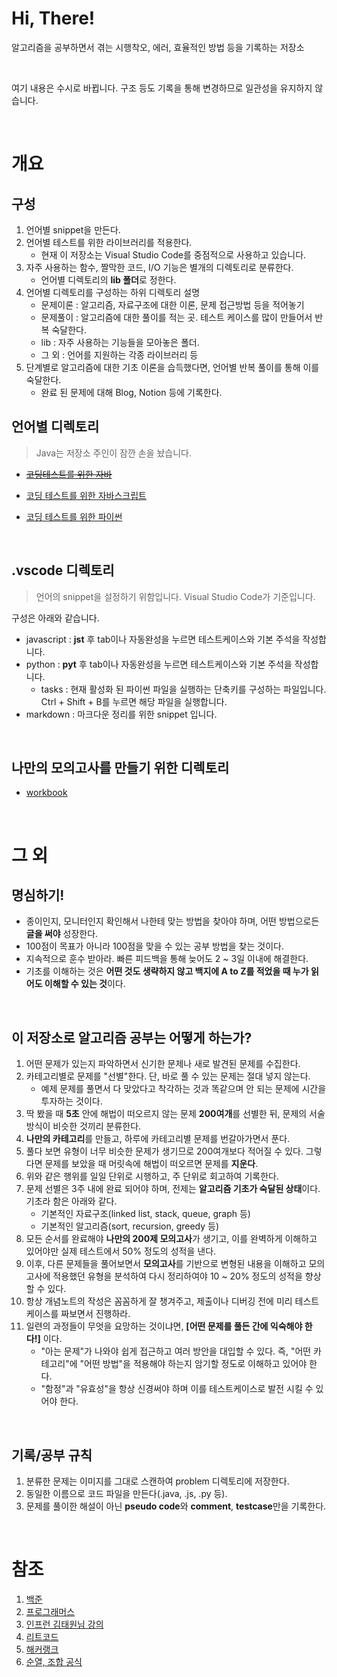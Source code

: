 # Hi, There!
알고리즘을 공부하면서 겪는 시행착오, 에러, 효율적인 방법 등을 기록하는 저장소

<br>

여기 내용은 수시로 바뀝니다. 구조 등도 기록을 통해 변경하므로 일관성을 유지하지 않습니다.

<br>

# 개요
## 구성
1. 언어별 snippet을 만든다.
2. 언어별 테스트를 위한 라이브러리를 적용한다.
    - 현재 이 저장소는 Visual Studio Code를 중점적으로 사용하고 있습니다.
3. 자주 사용하는 함수, 짤막한 코드, I/O 기능은 별개의 디렉토리로 분류한다.
    - 언어별 디렉토리의 **lib 폴더**로 정한다.
4. 언어별 디렉토리를 구성하는 하위 디렉토리 설명
    - 문제이론 : 알고리즘, 자료구조에 대한 이론, 문제 접근방법 등을 적어놓기
    - 문제풀이 : 알고리즘에 대한 풀이를 적는 곳. 테스트 케이스를 많이 만들어서 반복 숙달한다.
    - lib : 자주 사용하는 기능들을 모아놓은 폴더.
    - 그 외 : 언어를 지원하는 각종 라이브러리 등
5. 단계별로 알고리즘에 대한 기초 이론을 습득했다면, 언어별 반복 풀이를 통해 이를 숙달한다.
    - 완료 된 문제에 대해 Blog, Notion 등에 기록한다.

## 언어별 디렉토리
> Java는 저장소 주인이 잠깐 손을 놨습니다.
- ~~[코딩테스트를 위한 자바](https://github.com/InSeong-So/Algorithm/tree/master/java)~~

- [코딩 테스트를 위한 자바스크립트](https://github.com/InSeong-So/Algorithm/tree/master/javascript)

- [코딩 테스트를 위한 파이썬](https://github.com/InSeong-So/Algorithm/tree/master/python)

<br>

## .vscode 디렉토리
> 언어의 snippet을 설정하기 위함입니다. Visual Studio Code가 기준입니다.

구성은 아래와 같습니다.
- javascript : **jst** 후 tab이나 자동완성을 누르면 테스트케이스와 기본 주석을 작성합니다.
- python : **pyt** 후 tab이나 자동완성을 누르면 테스트케이스와 기본 주석을 작성합니다.
    - tasks : 현재 활성화 된 파이썬 파일을 실행하는 단축키를 구성하는 파일입니다. Ctrl + Shift + B를 누르면 해당 파일을 실행합니다.
- markdown : 마크다운 정리를 위한 snippet 입니다.

<br>

## 나만의 모의고사를 만들기 위한 디렉토리
- [workbook](https://github.com/InSeong-So/Algorithm/tree/master/workbook)

<br>

# 그 외
## 명심하기!
- 종이인지, 모니터인지 확인해서 나한테 맞는 방법을 찾아야 하며, 어떤 방법으로든 **글을 써야** 성장한다.
- 100점이 목표가 아니라 100점을 맞을 수 있는 공부 방법을 찾는 것이다.
- 지속적으로 훈수 받아라. 빠른 피드백을 통해 늦어도 2 ~ 3일 이내에 해결한다.
- 기초를 이해하는 것은 **어떤 것도 생략하지 않고 백지에 A to Z를 적었을 때 누가 읽어도 이해할 수 있는 것**이다.

<br>

## 이 저장소로 알고리즘 공부는 어떻게 하는가?
1. 어떤 문제가 있는지 파악하면서 신기한 문제나 새로 발견된 문제를 수집한다.
3. 카테고리별로 문제를 "선별"한다. 단, 바로 풀 수 있는 문제는 절대 넣지 않는다.
    - 예제 문제를 풀면서 다 맞았다고 착각하는 것과 똑같으며 안 되는 문제에 시간을 투자하는 것이다.
5. 딱 봤을 때 **5초** 안에 해법이 떠오르지 않는 문제 **200여개**를 선별한 뒤, 문제의 서술 방식이 비슷한 것끼리 분류한다.
6. **나만의 카테고리**를 만들고, 하루에 카테고리별 문제를 번갈아가면서 푼다.
7. 풀다 보면 유형이 너무 비슷한 문제가 생기므로 200여개보다 적어질 수 있다. 그렇다면 문제를 보았을 때 머릿속에 해법이 떠오르면 문제를 **지운다**.
8. 위와 같은 행위를 일일 단위로 시행하고, 주 단위로 회고하여 기록한다.
9. 문제 선별은 3주 내에 완료 되어야 하며, 전제는 **알고리즘 기초가 숙달된 상태**이다. 기초라 함은 아래와 같다.
    - 기본적인 자료구조(linked list, stack, queue, graph 등)
    - 기본적인 알고리즘(sort, recursion, greedy 등)
10. 모든 순서를 완료해야 **나만의 200제 모의고사**가 생기고, 이를 완벽하게 이해하고 있어야만 실제 테스트에서 50% 정도의 성적을 낸다.
11. 이후, 다른 문제들을 풀어보면서 **모의고사**를 기반으로 변형된 내용을 이해하고 모의고사에 적용했던 유형을 분석하여 다시 정리하여야 10 ~ 20% 정도의 성적을 향상할 수 있다.
12. 항상 개념노트의 작성은 꼼꼼하게 잘 챙겨주고, 제출이나 디버깅 전에 미리 테스트케이스를 짜보면서 진행하라.
13. 일련의 과정들이 무엇을 요망하는 것이냐면, **[어떤 문제를 풀든 간에 익숙해야 한다!]** 이다.
    - "아는 문제"가 나와야 쉽게 접근하고 여러 방안을 대입할 수 있다. 즉, "어떤 카테고리"에 "어떤 방법"을 적용해야 하는지 암기할 정도로 이해하고 있어야 한다.
    - "함정"과 "유효성"을 항상 신경써야 하며 이를 테스트케이스로 발전 시킬 수 있어야 한다.

<br>

## 기록/공부 규칙
1. 분류한 문제는 이미지를 그대로 스캔하여 problem 디렉토리에 저장한다.
2. 동일한 이름으로 코드 파일을 만든다(.java, .js, .py 등).
3. 문제를 풀이한 해설이 아닌 **pseudo code**와 **comment**, **testcase**만을 기록한다.

<br>

# 참조
1. [백준](https://www.acmicpc.net/)
2. [프로그래머스](https://programmers.co.kr/)
3. [인프런 김태원님 강의](https://www.inflearn.com/course/%EC%9E%90%EB%B0%94%EC%8A%A4%ED%81%AC%EB%A6%BD%ED%8A%B8-%EC%95%8C%EA%B3%A0%EB%A6%AC%EC%A6%98-%EB%AC%B8%EC%A0%9C%ED%92%80%EC%9D%B4)
4. [리트코드](https://leetcode.com/)
5. [해커랭크](https://www.hackerrank.com/)
6. [순열, 조합 공식](https://coding-factory.tistory.com/606)
